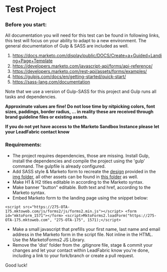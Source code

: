 # Test Project

### Before you start:

All documentation you will need for this test can be found in following links, this test will focus on your ability to adapt to a new environment.
The general documentation of Gulp & SASS are included as well.

1. https://docs.marketo.com/display/public/DOCS/Create+a+Guided+Landing+Page+Template
2. https://developers.marketo.com/javascript-api/forms/api-reference/
3. https://developers.marketo.com/rest-api/assets/forms/examples/
4. https://gulpjs.com/docs/en/getting-started/quick-start/
5. https://sass-lang.com/documentation  

Note that we use a version of Gulp-SASS for this project and Gulp runs all tasks and dependencies.

**Approximate values are fine! Do not lose time by nitpicking colors, font sizes, paddings, border radius, ... in reality these are received through brand guideline files or existing assets**. 

**If you do not yet have access to the Marketo Sandbox Instance please let your LeadFabric contact know**

### Requirements:

- The project requires dependencies, those are missing. Install Gulp, install the dependencies and compile the project using the 'gulp' command. The gulpfile is already configured.
- Add SASS style & Marketo form to recreate the [design](/app/img/brief.png) provided in the [img folder](/app/img), all other assets can be found in [this folder](/app/img) as well.
- Make H1 & H2 titles editable in according to the Marketo syntax.
- Make banner "button" editable. Both text and href, according to the Marketo syntax.
- Embed Marketo form to the landing page using the snippet below:
```
<script src="https://275-OTA-175.mktoweb.com/js/forms2/js/forms2.min.js"></script> <form id="mktoForm_1571"></form> <script>MktoForms2.loadForm("https://275-OTA-175.mktoweb.com", "275-OTA-175", 1571);</script>
```
- Make a small javascript that prefills your first name, last name and email address in the Marketo form in the script file. Not inline in the HTML. Use the MarketoForms2 JS Library.
- Remove the 'dist' folder from the .gitignore file, stage & commit your changes and let your contact within LeadFabric know you're done, including a link to your fork/branch or create a pull request.


Good luck!
